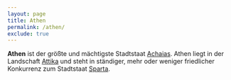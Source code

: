 ```yaml
---
layout: page
title: Athen
permalink: /athen/
exclude: true
---
```


**Athen** ist der größte und mächtigste Stadtstaat [Achaias](/achaia/). Athen liegt in der Landschaft [Attika](/attika/) und steht in ständiger, mehr oder weniger friedlicher Konkurrenz zum Stadtstaat [Sparta](/sparta/).
